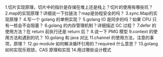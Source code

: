 1.切片实现原理，切片中的指针是存储在堆上还是栈上？切片的使用有哪些坑？
2.map的实现原理？详细说一下拉链法？map是协程安全的吗？
3.sync.Map的实现原理？
4.写一个 golang 的单例实现？
5.golang IO 是同步的吗？如果 CPU 只有一核会不会阻塞？
6.golang 的内存管理机制？详细描述 GC 过程？
7.defer 的使用方法？在 return 前执行还是 return 后？
8.说一下 PMG 模型
9.context 的使用方法和遇到的坑？
10.golang 和 java 对比
11.channel 的使用方法，注意的事项，原理？
12.go module 如何解决循环引用的？required 什么意思？
13.golang 如何实现乐观锁，CAS 原理和实现
14.用过哪些设计模式